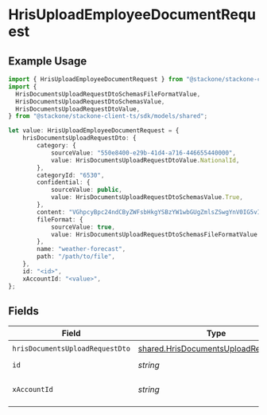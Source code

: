 # HrisUploadEmployeeDocumentRequest

## Example Usage

```typescript
import { HrisUploadEmployeeDocumentRequest } from "@stackone/stackone-client-ts/sdk/models/operations";
import {
  HrisDocumentsUploadRequestDtoSchemasFileFormatValue,
  HrisDocumentsUploadRequestDtoSchemasValue,
  HrisDocumentsUploadRequestDtoValue,
} from "@stackone/stackone-client-ts/sdk/models/shared";

let value: HrisUploadEmployeeDocumentRequest = {
    hrisDocumentsUploadRequestDto: {
        category: {
            sourceValue: "550e8400-e29b-41d4-a716-446655440000",
            value: HrisDocumentsUploadRequestDtoValue.NationalId,
        },
        categoryId: "6530",
        confidential: {
            sourceValue: public,
            value: HrisDocumentsUploadRequestDtoSchemasValue.True,
        },
        content: "VGhpcyBpc24ndCByZWFsbHkgYSBzYW1wbGUgZmlsZSwgYnV0IG5vIG9uZSB3aWxsIGV2ZXIga25vdyE",
        fileFormat: {
            sourceValue: true,
            value: HrisDocumentsUploadRequestDtoSchemasFileFormatValue.Pdf,
        },
        name: "weather-forecast",
        path: "/path/to/file",
    },
    id: "<id>",
    xAccountId: "<value>",
};
```

## Fields

| Field                                                                                               | Type                                                                                                | Required                                                                                            | Description                                                                                         |
| --------------------------------------------------------------------------------------------------- | --------------------------------------------------------------------------------------------------- | --------------------------------------------------------------------------------------------------- | --------------------------------------------------------------------------------------------------- |
| `hrisDocumentsUploadRequestDto`                                                                     | [shared.HrisDocumentsUploadRequestDto](../../../sdk/models/shared/hrisdocumentsuploadrequestdto.md) | :heavy_check_mark:                                                                                  | N/A                                                                                                 |
| `id`                                                                                                | *string*                                                                                            | :heavy_check_mark:                                                                                  | N/A                                                                                                 |
| `xAccountId`                                                                                        | *string*                                                                                            | :heavy_check_mark:                                                                                  | The account identifier                                                                              |
